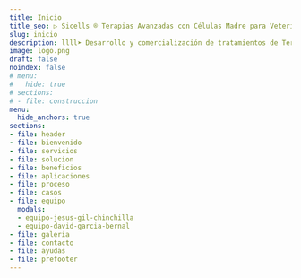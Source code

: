```yaml
---
title: Inicio
title_seo: ▷ Sicells ® Terapias Avanzadas con Células Madre para Veterinara ◁
slug: inicio
description: llll➤ Desarrollo y comercialización de tratamientos de Terapia Celular, basados en células madre ✅ para pacientes veterinarios (perros, gatos y caballos).
image: logo.png
draft: false
noindex: false
# menu:
#   hide: true
# sections:
# - file: construccion
menu:
  hide_anchors: true
sections:
- file: header
- file: bienvenido
- file: servicios
- file: solucion
- file: beneficios
- file: aplicaciones
- file: proceso
- file: casos
- file: equipo
  modals:
  - equipo-jesus-gil-chinchilla
  - equipo-david-garcia-bernal
- file: galeria
- file: contacto
- file: ayudas
- file: prefooter
---
```


